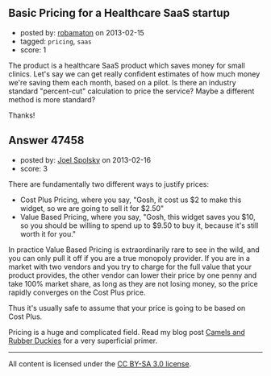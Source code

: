 ## Basic Pricing for a Healthcare SaaS startup

- posted by: [robamaton](https://stackexchange.com/users/-1/22180-robamaton) on 2013-02-15
- tagged: `pricing`, `saas`
- score: 1

The product is a healthcare SaaS product which saves money for small clinics. Let's say we can get really confident estimates of how much money we're saving them each month, based on a pilot. Is there an industry standard "percent-cut" calculation to price the service? Maybe a different method is more standard?

Thanks!


## Answer 47458

- posted by: [Joel Spolsky](https://stackexchange.com/users/-1/4335-joel-spolsky) on 2013-02-16
- score: 3

There are fundamentally two different ways to justify prices:

* Cost Plus Pricing, where you say, "Gosh, it cost us $2 to make this widget, so we are going to sell it for $2.50"
* Value Based Pricing, where you say, "Gosh, this widget saves you $10, so you should be willing to spend up to $9.50 to buy it, because it's still worth it for you."

In practice Value Based Pricing is extraordinarily rare to see in the wild, and you can only pull it off if you are a true monopoly provider. If you are in a market with two vendors and you try to charge for the full value that your product provides, the other vendor can lower their price by one penny and take 100% market share, as long as they are not losing money, so the price rapidly converges on the Cost Plus price. 

Thus it's usually safe to assume that your price is going to be based on Cost Plus.

Pricing is a huge and complicated field. Read my blog post [Camels and Rubber Duckies](http://www.joelonsoftware.com/articles/CamelsandRubberDuckies.html) for a very superficial primer.



---

All content is licensed under the [CC BY-SA 3.0 license](https://creativecommons.org/licenses/by-sa/3.0/).
